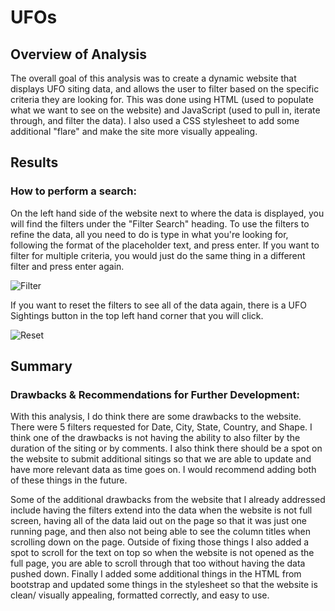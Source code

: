 # UFOs

## Overview of Analysis 

The overall goal of this analysis was to create a dynamic website that displays UFO siting data, and allows the user to filter based on the specific criteria they are looking for. This was done using HTML (used to populate what we want to see on the website) and JavaScript (used to pull in, iterate through, and filter the data). I also used a CSS stylesheet to add some additional "flare" and make the site more visually appealing. 

## Results
### How to perform a search: 

On the left hand side of the website next to where the data is displayed, you will find the filters under the "Filter Search" heading. To use the filters to refine the data, all you need to do is type in what you're looking for, following the format of the placeholder text, and press enter. If you want to filter for multiple criteria, you would just do the same thing in a different filter and press enter again. 

![Filter]()

If you want to reset the filters to see all of the data again, there is a UFO Sightings button in the top left hand corner that you will click. 

![Reset]()

## Summary 
### Drawbacks & Recommendations for Further Development: 

With this analysis, I do think there are some drawbacks to the website. There were 5 filters requested for Date, City, State, Country, and Shape. I think one of the drawbacks is not having the ability to also filter by the duration of the siting or by comments. I also think there should be a spot on the website to submit additional sitings so that we are able to update and have more relevant data as time goes on. I would recommend adding both of these things in the future. 

Some of the additional drawbacks from the website that I already addressed include having the filters extend into the data when the website is not full screen, having all of the data laid out on the page so that it was just one running page, and then also not being able to see the column titles when scrolling down on the page. Outside of fixing those things I also added a spot to scroll for the text on top so when the website is not opened as the full page, you are able to scroll through that too without having the data pushed down. Finally I added some additional things in the HTML from bootstrap and updated some things in the stylesheet so that the website is clean/ visually appealing, formatted correctly, and easy to use. 


